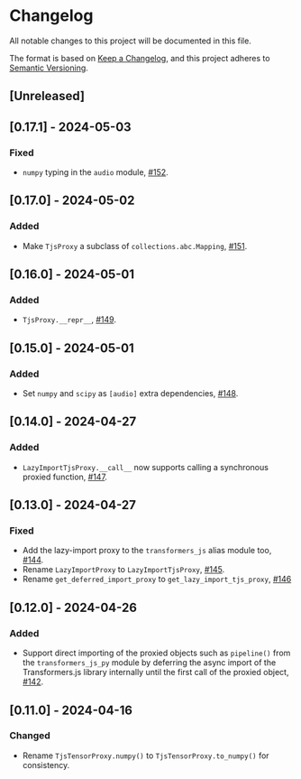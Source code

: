 # Changelog

All notable changes to this project will be documented in this file.

The format is based on [Keep a Changelog](https://keepachangelog.com/en/1.1.0/),
and this project adheres to [Semantic Versioning](https://semver.org/spec/v2.0.0.html).

## [Unreleased]

## [0.17.1] - 2024-05-03

### Fixed

- `numpy` typing in the `audio` module, [#152](https://github.com/whitphx/transformers.js.py/pull/152).

## [0.17.0] - 2024-05-02

### Added

- Make `TjsProxy` a subclass of `collections.abc.Mapping`, [#151](https://github.com/whitphx/transformers.js.py/pull/151).

## [0.16.0] - 2024-05-01

### Added

- `TjsProxy.__repr__`, [#149](https://github.com/whitphx/transformers.js.py/pull/149).

## [0.15.0] - 2024-05-01

### Added

- Set `numpy` and `scipy` as `[audio]` extra dependencies, [#148](https://github.com/whitphx/transformers.js.py/pull/148).

## [0.14.0] - 2024-04-27

### Added

- `LazyImportTjsProxy.__call__` now supports calling a synchronous proxied function, [#147](https://github.com/whitphx/transformers.js.py/pull/147).

## [0.13.0] - 2024-04-27

### Fixed

- Add the lazy-import proxy to the `transformers_js` alias module too, [#144](https://github.com/whitphx/transformers.js.py/pull/144).
- Rename `LazyImportProxy` to `LazyImportTjsProxy`, [#145](https://github.com/whitphx/transformers.js.py/pull/145).
- Rename `get_deferred_import_proxy` to `get_lazy_import_tjs_proxy`, [#146](https://github.com/whitphx/transformers.js.py/pull/146)

## [0.12.0] - 2024-04-26

### Added

- Support direct importing of the proxied objects such as `pipeline()` from the `transformers_js_py` module by deferring the async import of the Transformers.js library internally until the first call of the proxied object, [#142](https://github.com/whitphx/transformers.js.py/pull/142).

## [0.11.0] - 2024-04-16

### Changed

- Rename `TjsTensorProxy.numpy()` to `TjsTensorProxy.to_numpy()` for consistency.
